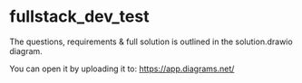 # fullstack_dev_test

The questions, requirements & full solution is outlined in the solution.drawio diagram.

You can open it by uploading it to: https://app.diagrams.net/
